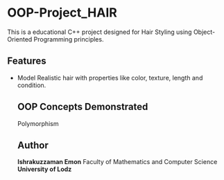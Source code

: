 # OOP-Project_HAIR
This is a educational C++ project designed for Hair Styling using Object-Oriented Programming principles.

## Features
- Model Realistic hair with properties like color, texture, length and condition.

  ## OOP Concepts Demonstrated
  Polymorphism

  ## Author
  **Ishrakuzzaman Emon**
  Faculty of Mathematics and Computer Science
  **University of Lodz**
